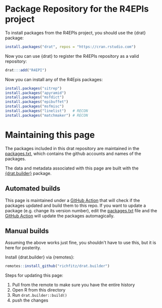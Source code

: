 # Package Repository for the R4EPIs project

To install packages from the R4EPIs project, you should use the {drat} package:

```r
install.packages("drat", repos = "https://cran.rstudio.com")
```

Now you can use {drat} to register the R4EPIs repository as a valid repository:

```r
drat:::add("R4EPI")
```

Now you can install any of the R4Epis packages:

```r
install.packages("sitrep")
install.packages("apyramid")
install.packages("msfdict")
install.packages("epibuffet")
install.packages("msfmisc")
install.packages("linelist")   # RECON
install.packages("matchmaker") # RECON
```

# Maintaining this page

The packages included in this drat repository are maintained in the
[packages.txt], which contains the github accounts and names of
the packages.

The data and metadata associated with this page are built with the
[{drat.builder}](https://github.com/richfitz/drat.builder) package. 

## Automated builds

This page is maintained under a [GitHub Action] that will check if the packages
updated and build them to this repo. If you want to update a package (e.g.
change its version number), edit the [packages.txt] file and the [GitHub
Action] will update the packages automagically. 

## Manual builds

Assuming the above works just fine, you shouldn't have to use this, but it is
here for posterity.

Install {drat.builder} via {remotes}:

```r
remotes::install_github("richfitz/drat.builder")
```

Steps for updating this page:

1. Pull from the remote to make sure you have the entire history
2. Open R from this directory
3. Run `drat.builder::build()`
4. push the changes

[packages.txt]: ./packages.txt
[GitHub Action]: https://github.com/R4EPI/drat/actions?query=workflow%3A%22Build+packages%22
